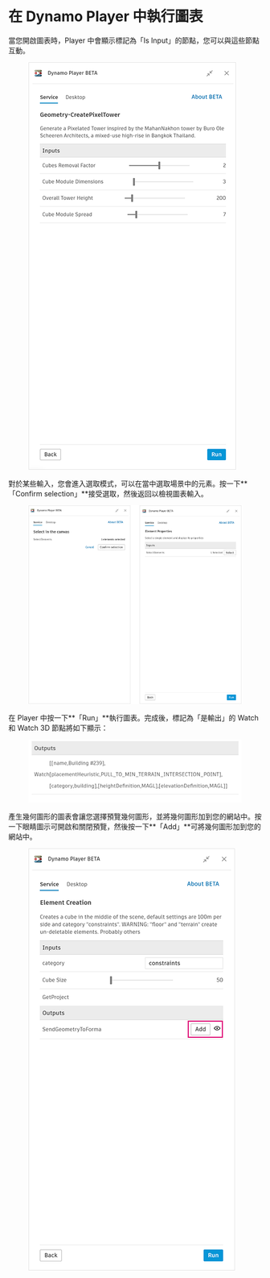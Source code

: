 # 在 Dynamo Player 中執行圖表

當您開啟圖表時，Player 中會顯示標記為「Is Input」的節點，您可以與這些節點互動。

<figure><img src="../.gitbook/assets/run-button.png" alt=""><figcaption></figcaption></figure>

對於某些輸入，您會進入選取模式，可以在當中選取場景中的元素。按一下**「Confirm selection」**接受選取，然後返回以檢視圖表輸入。

<figure><img src="../.gitbook/assets/selection-flow.png" alt=""><figcaption></figcaption></figure>

在 Player 中按一下**「Run」**執行圖表。完成後，標記為「是輸出」的 Watch 和 Watch 3D 節點將如下顯示：

<figure><img src="../.gitbook/assets/watch-output.png" alt=""><figcaption></figcaption></figure>

產生幾何圖形的圖表會讓您選擇預覽幾何圖形，並將幾何圖形加到您的網站中。按一下眼睛圖示可開啟和關閉預覽，然後按一下**「Add」**可將幾何圖形加到您的網站中。

<figure><img src="../.gitbook/assets/add.png" alt=""><figcaption></figcaption></figure>
